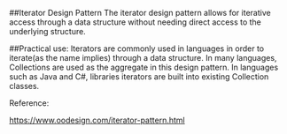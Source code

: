 
##Iterator Design Pattern
The iterator design pattern allows for iterative access through a data structure without needing direct access to the underlying structure.

##Practical use:
Iterators are commonly used in languages in order to iterate(as the name implies) through a data structure.  In many languages, Collections are used as the aggregate in this design pattern.  In languages such as Java and C#, libraries iterators are built into existing Collection classes.

Reference:

https://www.oodesign.com/iterator-pattern.html